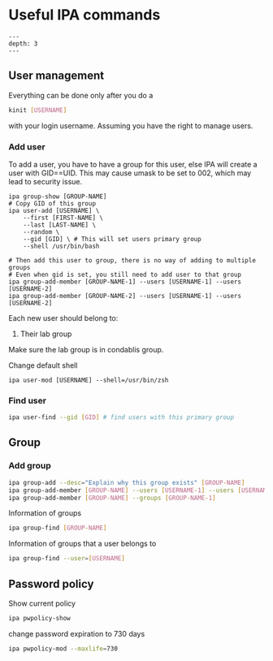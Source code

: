 # Useful IPA commands

```{contents}
---
depth: 3
---
```

## User management

Everything can be done only after you do a

```sh
kinit [USERNAME]
```

with your login username. Assuming you have the right to manage users.

### Add user

To add a user, you have to have a group for this user, else IPA will create a user with GID\==UID. This may cause umask to be set to 002, which may lead to security issue.

```shell
ipa group-show [GROUP-NAME]
# Copy GID of this group
ipa user-add [USERNAME] \
    --first [FIRST-NAME] \
    --last [LAST-NAME] \
    --random \
    --gid [GID] \ # This will set users primary group
    --shell /usr/bin/bash

# Then add this user to group, there is no way of adding to multiple groups
# Even when gid is set, you still need to add user to that group
ipa group-add-member [GROUP-NAME-1] --users [USERNAME-1] --users [USERNAME-2]
ipa group-add-member [GROUP-NAME-2] --users [USERNAME-1] --users [USERNAME-2]
```

Each new user should belong to:

1. Their lab group

Make sure the lab group is in condablis group.

Change default shell

```shell
ipa user-mod [USERNAME] --shell=/usr/bin/zsh
```

### Find user

```sh
ipa user-find --gid [GID] # find users with this primary group
```

## Group

### Add group

```sh
ipa group-add --desc="Explain why this group exists" [GROUP-NAME]
ipa group-add-member [GROUP-NAME] --users [USERNAME-1] --users [USERNAME-2]
ipa group-add-member [GROUP-NAME] --groups [GROUP-NAME-1]
```

Information of groups

```sh
ipa group-find [GROUP-NAME]
```

Information of groups that a user belongs to

```sh
ipa group-find --user=[USERNAME]
```

## Password policy

Show current policy

```sh
ipa pwpolicy-show
```

change password expiration to 730 days

```sh
ipa pwpolicy-mod --maxlife=730
```